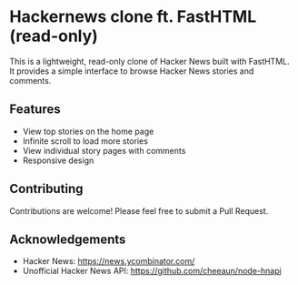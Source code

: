 # Hackernews clone ft. FastHTML (read-only)

This is a lightweight, read-only clone of Hacker News built with FastHTML. It provides a simple interface to browse Hacker News stories and comments.

## Features

- View top stories on the home page
- Infinite scroll to load more stories
- View individual story pages with comments
- Responsive design

## Contributing

Contributions are welcome! Please feel free to submit a Pull Request.

## Acknowledgements

- Hacker News: https://news.ycombinator.com/
- Unofficial Hacker News API: https://github.com/cheeaun/node-hnapi